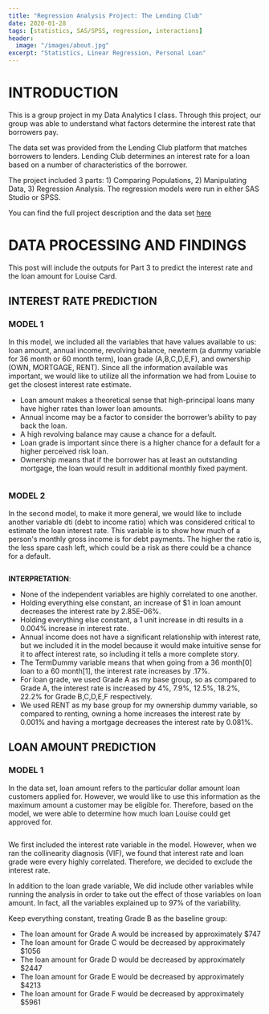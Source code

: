 ```yaml
---
title: "Regression Analysis Project: The Lending Club"
date: 2020-01-28
tags: [statistics, SAS/SPSS, regression, interactions]
header:
  image: "/images/about.jpg"
excerpt: "Statistics, Linear Regression, Personal Loan"
---
```


# INTRODUCTION

This is a group project in my Data Analytics I class. Through this project, our group was able to understand what factors determine the interest rate that borrowers pay.

The data set was provided from the Lending Club platform that matches borrowers to lenders. Lending Club determines an interest rate for a loan based on a number of characteristics of the borrower.

The project included 3 parts: 1) Comparing Populations, 2) Manipulating Data, 3) Regression Analysis.
The regression models were run in either SAS Studio or SPSS.

You can find the full project description and the data set [here](https://github.com/AnhCao-96/Lending-Club-Project)

# DATA PROCESSING AND FINDINGS

This post will include the outputs for Part 3 to predict the interest rate and the loan amount for Louise Card.

## INTEREST RATE PREDICTION

### MODEL 1

In this model, we included all the variables that have values available to us: loan amount, annual income, revolving balance, newterm (a dummy variable for 36 month or 60 month term), loan grade (A,B,C,D,E,F), and ownership (OWN, MORTGAGE, RENT). Since all the information available was important, we would like to utilize all the information we had from Louise to get the closest interest rate estimate.

*	Loan amount makes a theoretical sense that high-principal loans many have higher rates than lower loan amounts.
*	Annual income may be a factor to consider the borrower’s ability to pay back the loan.
*	A high revolving balance may cause a chance for a default.
*	Loan grade is important since there is a higher chance for a default for a higher perceived risk loan.
*	Ownership means that if the borrower has at least an outstanding mortgage, the loan would result in additional monthly fixed payment.

<img src="{{ site.url }}{{ site.baseurl }}/images/lending-club/Interest Rate Model 1.png" alt="">

### MODEL 2

In the second model, to make it more general, we would like to include another variable dti (debt to income ratio) which was considered critical to estimate the loan interest rate. This variable is to show how much of a person's monthly gross income is for debt payments. The higher the ratio is, the less spare cash left, which could be a risk as there could be a chance for a default.

<img src="{{ site.url }}{{ site.baseurl }}/images/lending-club/IR Model 2.png" alt="">

**INTERPRETATION**:

* None of the independent variables are highly correlated to one another.
* Holding everything else constant, an increase of $1 in loan amount decreases the interest rate by 2.85E-06%.
* Holding everything else constant, a 1 unit increase in dti results in a 0.004% increase in interest rate.
* Annual income does not have a significant relationship with interest rate, but we included it in the model because it would make intuitive sense for it to affect interest rate, so including it tells a more complete story.
* The TermDummy variable means that when going from a 36 month[0] loan to a 60 month[1], the interest rate increases by .17%.
* For loan grade, we used Grade A as my base group, so as compared to Grade A, the interest rate is increased by 4%, 7.9%, 12.5%, 18.2%, 22.2% for Grade B,C,D,E,F respectively.
* We used RENT as my base group for my ownership dummy variable, so compared to renting, owning a home increases the interest rate by 0.001% and having a mortgage decreases the interest rate by 0.081%.

## LOAN AMOUNT PREDICTION

### MODEL 1

In the data set, loan amount refers to the particular dollar amount loan customers applied for. However, we would like to use this information as the maximum amount a customer may be eligible for. Therefore, based on the model, we were able to determine how much loan Louise could get approved for.

<img src="{{ site.url }}{{ site.baseurl }}/images/lending-club/LM Model 1.png" alt="">

We first included the interest rate variable in the model. However, when we ran the collinearity diagnosis (VIF), we found that interest rate and loan grade were every highly correlated. Therefore, we decided to exclude the interest rate.

In addition to the loan grade variable, We did include other variables while running the analysis in order to take out the effect of those variables on loan amount. In fact, all the variables explained up to 97% of the variability.

Keep everything constant, treating Grade B as the baseline group:

* The loan amount for Grade A would be increased by approximately $747
* The loan amount for Grade C would be decreased by approximately $1056
* The loan amount for Grade D would be decreased by approximately $2447
* The loan amount for Grade E would be decreased by approximately $4213
* The loan amount for Grade F would be decreased by approximately $5961
